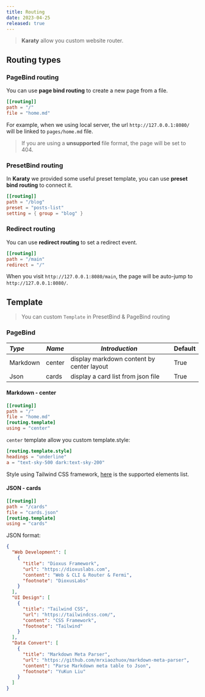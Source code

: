 ```yaml
---
title: Routing
date: 2023-04-25
released: true
---
```


> **Karaty** allow you custom website router.

## Routing types

### PageBind routing

You can use **page bind routing** to create a new page from a file.

```toml
[[routing]]
path = "/"
file = "home.md"
```

For example, when we using local server, the url  `http://127.0.0.1:8080/` will be linked to `pages/home.md` file.

> If you are using a **unsupported** file format, the page will be set to 404.

### PresetBind routing

In **Karaty** we provided some useful preset template, you can use **preset bind routing** to connect it.

```toml
[[routing]]
path = "/blog"
preset = "posts-list"
setting = { group = "blog" }
```

### Redirect routing

You can use **redirect routing** to set a redirect event.

```toml
[[routing]]
path = "/main"
redirect = "/"
```

When you visit `http://127.0.0.1:8080/main`, the page will be auto-jump to `http://127.0.0.1:8080/`.



## Template

> You can custom `Template` in PresetBind & PageBind routing

### PageBind

| *Type*   | *Name* | *Introduction*                            | **Default** |
| :------- | ------ | ----------------------------------------- | ----------- |
| Markdown | center | display markdown content by center layout | True        |
| Json     | cards  | display a card list from json file        | True        |

#### Markdown - center

```toml
[[routing]]
path = "/"
file = "home.md"
[routing.template]
using = "center"
```

`center` template allow you custom template.style:

```toml
[routing.template.style]
headings = "underline"
a = "text-sky-500 dark:text-sky-200"
```

Style using Tailwind CSS framework, [here](https://tailwindcss.com/docs/typography-plugin#element-modifiers) is the supported elements list.



#### JSON - cards

```toml
[[routing]]
path = "/cards"
file = "cards.json"
[routing.template]
using = "cards"
```

JSON format:

```json
{
  "Web Development": [
    {
      "title": "Dioxus Framework",
      "url": "https://dioxuslabs.com",
      "content": "Web & CLI & Router & Fermi",
      "footnote": "DioxusLabs"
    }
  ],
  "UI Design": [
    {
      "title": "Tailwind CSS",
      "url": "https://tailwindcss.com/",
      "content": "CSS Framework",
      "footnote": "Tailwind"
    }
  ],
  "Data Convert": [
    {
      "title": "Markdown Meta Parser",
      "url": "https://github.com/mrxiaozhuox/markdown-meta-parser",
      "content": "Parse Markdown meta table to Json",
      "footnote": "YuKun Liu"
    }
  ]
}
```

